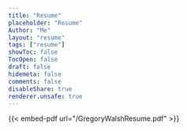 ```yaml
---
title: "Resume"
placeholder: "Resume"
Author: "Me"
layout: "resume"
tags: ["resume"]
showToc: false
TocOpen: false
draft: false
hidemeta: false
comments: false
disableShare: true
renderer.unsafe: true
---
```

{{< embed-pdf url="/GregoryWalshResume.pdf" >}}
